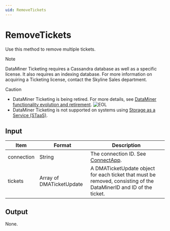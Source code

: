 ```yaml
---
uid: RemoveTickets
---
```


# RemoveTickets

Use this method to remove multiple tickets.

> [!NOTE]
> DataMiner Ticketing requires a Cassandra database as well as a specific license. <!-- From DataMiner 10.0.13 onwards, -->It also requires an indexing database. For more information on acquiring a Ticketing license, contact the Skyline Sales department.

> [!CAUTION]
>
> - DataMiner Ticketing is being retired. For more details, see [DataMiner functionality evolution and retirement](xref:Software_support_life_cycles). ![EOL](~/dataminer/images/EOL_Duo.png)
> - DataMiner Ticketing is not supported on systems using [Storage as a Service (STaaS)](xref:STaaS).

## Input

| Item | Format | Description |
|--|--|--|
| connection | String | The connection ID. See [ConnectApp](xref:ConnectApp). |
| tickets | Array of DMATicketUpdate | A DMATicketUpdate object for each ticket that must be removed, consisting of the DataMinerID and ID of the ticket. |

## Output

None.
